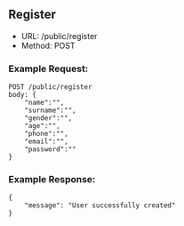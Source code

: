 ## Register

* URL: /public/register
* Method: POST

### Example Request:
```
POST /public/register
body: {
    "name":"",
    "surname":"",
    "gender":"",
    "age":"",
    "phone":"",
    "email":"",
    "password":""
}
```
### Example Response:
```
{
    "message": "User successfully created"
}
```